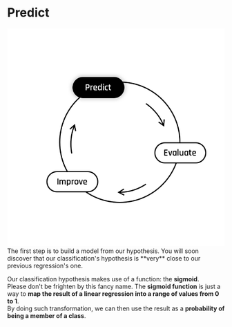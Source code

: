 # Predict 
  <img src="../../day00/assets/Predict.png"/>  
The first step is to build a model from our hypothesis. You will soon discover that our classification's hypothesis is **very** close to our previous regression's one.

Our classification hypothesis makes use of a function: the **sigmoid**.  
Please don't be frighten by this fancy name. The **sigmoid function** is just a way to **map the result of a linear regression into a range of values from 0 to 1**.  
By doing such transformation, we can then use the result as a **probability of being a member of a class**.

